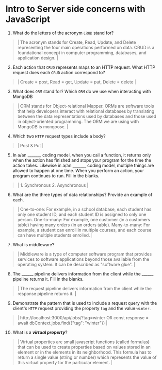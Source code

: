 # Intro to Server side concerns with JavaScript
01. What do the letters of the acronym `CRUD` stand for?

  > | The acronym stands for Create, Read, Update, and Delete representing the four main operations performed on data. CRUD is a foundational concept in computer programming, databases, and application design. |

02. Each action that `CRUD` represents maps to an HTTP request. What HTTP request does each `CRUD` action correspond to?

  > | Create = post, Read = get, Update = put, Delete = delete |

03. What does `ORM` stand for? Which `ORM` do we use when interacting with MongoDB

  > | ORM stands for Object-relational Mapper. ORMs are software tools that help developers interact with relational databases by translating between the data representations used by databases and those used in object-oriented programming. The ORM we are using with MongoDB is mongoose. |

04. Which two `HTTP` request types include a body?

  > | Post & Put |

05. In a/an _______ coding model, when you call a function, it returns only when the action has finished and stops your program for the time the action takes. Likewise in a/an _______ coding model, multiple things are allowed to happen at one time. When you perform an action, your program continues to run.  Fill in the blanks.

  > | 1. Synchronous     2. Asynchronous |

06. What are the three types of data relationships? Provide an example of each.

  > | One-to-one: For example, in a school database, each student has only one student ID, and each student ID is assigned to only one person. One-to-many: For example, one customer (in a customers table) having many orders (in an orders table). Many-to-many: For example, a student can enroll in multiple courses, and each course can have multiple students enrolled. |

07. What is middleware?

  > | Middleware is a type of computer software program that provides services to software applications beyond those available from the operating system. It can be described as "software glue".  |

08. The ______ pipeline delivers information from the client while the ______ pipeline returns it. Fill in the blanks. 

  > | The request pipeline delivers information from the client while the response pipeline returns it. |

09. Demonstrate the pattern that is used to include a request query with the client's `HTTP` request providing the property `tag` and the value `winter`.

  > | http://localhost:3000/api/jobs/?tag=winter    OR    const response = await dbContext.jobs.find({"tag": "winter"}) |

10. What is a ***virtual property***?

  > | Virtual properties are small javascript functions (called formulas) that can be used to create properties based on values stored in an element or in the elements in its neighborhood. This formula has to return a single value (string or number) which represents the value of this virtual property for the particular element. |
